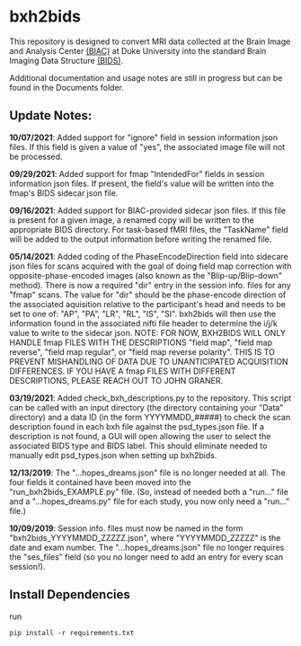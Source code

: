 # bxh2bids

This repository is designed to convert MRI data collected at the Brain Image and Analysis Center [(BIAC)](https://www.biac.duke.edu/) at Duke University into the standard Brain Imaging Data Structure [(BIDS)](http://bids.neuroimaging.io/).

Additional documentation and usage notes are still in progress but can be found in the Documents folder.

## Update Notes:
**10/07/2021**: Added support for "ignore" field in session information json files. If this field is given a value of "yes", the associated image file will not be processed.

**09/29/2021**: Added support for fmap "IntendedFor" fields in session information json files. If present, the field's value will be written into the fmap's BIDS sidecar json file.

**09/16/2021**: Added support for BIAC-provided sidecar json files. If this file is present for a given image, a renamed copy will be written to the appropriate BIDS directory. For task-based fMRI files, the "TaskName" field will be added to the output information before writing the renamed file.

**05/14/2021**: Added coding of the PhaseEncodeDirection field into sidecare json files for scans acquired with the goal of doing field map correction with opposite-phase-encoded images (also known as the "Blip-up/Blip-down" method). There is now a required "dir" entry in the session info. files for any "fmap" scans. The value for "dir" should be the phase-encode direction of the associated aquisition relative to the participant's head and needs to be set to one of: "AP", "PA", "LR", "RL", "IS", "SI". bxh2bids will then use the information found in the associated nifti file header to determine the i/j/k value to write to the sidecar json. NOTE: FOR NOW, BXH2BIDS WILL ONLY HANDLE fmap FILES WITH THE DESCRIPTIONS "field map", "field map reverse", "field map regular", or "field map reverse polarity". THIS IS TO PREVENT MISHANDLING OF DATA DUE TO UNANTICIPATED ACQUISITION DIFFERENCES. IF YOU HAVE A fmap FILES WITH DIFFERENT DESCRIPTIONS, PLEASE REACH OUT TO JOHN GRANER.

**03/19/2021**: Added check_bxh_descriptions.py to the repository. This script can be called with an input directory (the directory containing your "Data" directory) and a data ID (in the form YYYYMMDD_#####) to check the scan description found in each bxh file against the psd_types.json file. If a description is not found, a GUI will open allowing the user to select the associated BIDS type and BIDS label. This should eliminate needed to manually edit psd_types.json when setting up bxh2bids.

**12/13/2019**: The "...hopes_dreams.json" file is no longer needed at all. The four fields it contained have been moved into the "run_bxh2bids_EXAMPLE.py" file. (So, instead of needed both a "run..." file and a "...hopes_dreams.py" file for each study, you now only need a "run..." file.)

**10/09/2019**: Session info. files must now be named in the form "bxh2bids_YYYYMMDD_ZZZZZ.json", where "YYYYMMDD_ZZZZZ" is the date and exam number. The "...hopes_dreams.json" file no longer requires the "ses_files" field (so you no longer need to add an entry for every scan session!).

## Install Dependencies
run 
```
pip install -r requirements.txt
```
